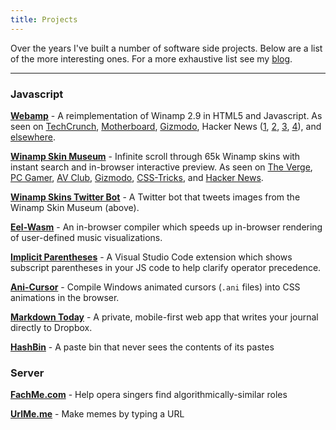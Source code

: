 ```yaml
---
title: Projects
---
```


Over the years I've built a number of software side projects. Below are a list of the more interesting ones. For a more exhaustive list see my [blog](/blog).

---

### Javascript

**[Webamp](https://webamp.org)** - A reimplementation of Winamp 2.9 in HTML5 and Javascript. As seen on [TechCrunch](https://techcrunch.com/2018/02/09/whip-the-llamas-ass-with-this-javascript-winamp-emulator/), [Motherboard](https://motherboard.vice.com/en_us/article/qvebbv/winamp-2-mp3-music-player-emulator), [Gizmodo](https://gizmodo.com/winamp-2-has-been-immortalized-in-html5-for-your-pleasu-1655373653), Hacker News ([1](https://news.ycombinator.com/item?id=8565665), [2](https://news.ycombinator.com/item?id=15314629), [3](https://news.ycombinator.com/item?id=16333550), [4](https://news.ycombinator.com/item?id=17583997)), and [elsewhere](https://github.com/captbaritone/webamp/blob/master/packages/webamp/docs/press.md).

**[Winamp Skin Museum](https://skins.webamp.org)** - Infinite scroll through 65k Winamp skins with instant search and in-browser interactive preview. As seen on [The Verge](https://www.theverge.com/tldr/21430347/winamp-skin-museum-nostalgia-90s-00s-internet-art-history-ui), [PC Gamer](https://www.pcgamer.com/heres-an-interactive-archive-of-65000-winamp-skins-for-you-to-browse-forever/), [AV Club](https://news.avclub.com/attention-digital-anthropologists-you-can-now-visit-an-1844954715), [Gizmodo](https://gizmodo.com/the-winamp-skin-museum-is-x-tremely-gnarly-1844958728), [CSS-Tricks](https://css-tricks.com/winamp-skin-museum/), and [Hacker News](https://news.ycombinator.com/item?id=24373699).

**[Winamp Skins Twitter Bot](/blog/building-the-winampskins-twitter-bot)** - A Twitter bot that tweets images from the Winamp Skin Museum (above).

**[Eel-Wasm](/blog/speeding-up-winamps-music-visualizer-with-webassembly/)** - An in-browser compiler which speeds up in-browser rendering of user-defined music visualizations.

**[Implicit Parentheses](/blog/a-vs-code-extension-to-combat-js-precedence-confusion)** - A Visual Studio Code extension which shows subscript parentheses in your JS code to help clarify operator precedence.

**[Ani-Cursor](/blog/rendering-animated-ani-cursors-in-the-browser/)** - Compile Windows animated cursors (`.ani` files) into CSS animations in the browser.

**[Markdown Today](https://markdown.today)** - A private, mobile-first web app that writes your journal directly to Dropbox.

<!--
**[Eslint-plugin-underscore](https://github.com/captbaritone/eslint-plugin-underscore)** - ESLint rules for Underscore
-->

**[HashBin](http://hashb.in)** - A paste bin that never sees the contents of its pastes

### Server

**[FachMe.com](https://fachme.com)** - Help opera singers find algorithmically-similar roles

**[UrlMe.me](http://urlme.me)** - Make memes by typing a URL

<!--

### Comedy Generators

**[WhatTheFuckShouldIBeForHalloween.com](http://WhatTheFuckShouldIBeForHalloween.com)** - Generate random sexy Halloween costume ideas.

### For Opera Singers

**[FachMe.com](http://fachme.com)** - Algorithmically suggest opera roles

**[Fach Generator](fach-generator/)** - Generate over-the-top fach names

**[WhatTheFachShouldIBeForHalloween.com](http://WhatTheFachShouldIBeForHalloween.com)** - Generate random opera character Halloween costume ideas.

-->

<!--

PHP for this one is out of date
**[UkeChord](/projects/ukulele-chords/)** - Generate ukulele chord fingerings programmatically

-->
